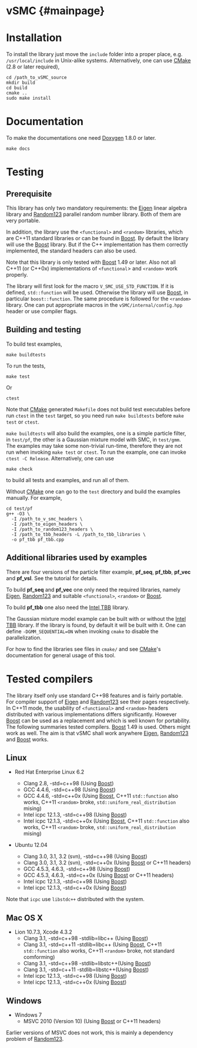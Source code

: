 vSMC {#mainpage}
================

# Installation

To install the library just move the `include` folder into a proper place,
e.g. `/usr/local/include` in Unix-alike systems. Alternatively, one can use
[CMake][CMake] (2.8 or later required),

    cd /path_to_vSMC_source
    mkdir build
    cd build
    cmake ..
    sudo make install

# Documentation

To make the documentations one need [Doxygen][Doxygen] 1.8.0 or later.

    make docs

# Testing

## Prerequisite

This library has only two mandatory requirements: the [Eigen][Eigen] linear
algebra library and [Random123][Random123] parallel random number library.
Both of them are very portable.

In addition, the library use the `<functional>` and `<random>` libraries, which
are C++11 standard libraries or can be found in [Boost][Boost]. By default the
library will use the [Boost][Boost] library. But if the C++ implementation has
them correctly implemented, the standard headers can also be used.

Note that this library is only tested with [Boost][Boost] 1.49 or later.  Also
not all C++11 (or C++0x) implementations of `<functional`> and `<random>` work
properly.

The library will first look for the macro `V_SMC_USE_STD_FUNCTION`. If it is
defined, `std::function` will be used. Otherwise the library will use
[Boost][Boost], in particular `boost::function`. The same procedure is followed
for the `<random>` library.  One can put appropriate macros in the
`vSMC/internal/config.hpp` header or use compiler flags.

## Building and testing

To build test examples,

    make buildtests

To run the tests,

    make test

Or

    ctest

Note that [CMake][CMake] generated `Makefile` does not build test executables
before run `ctest` in the `test` target, so you need run `make buildtests`
before `make test` or `ctest`.

`make buildtests` will also build the examples, one is a simple particle
filter, in `test/pf`, the other is a Gaussian mixture model with SMC, in
`test/gmm`. The examples may take some non-trivial run-time, therefore they are
not run when invoking `make test` or `ctest`. To run the example, one can
invoke `ctest -C Release`. Alternatively, one can use

    make check

to build all tests and examples, and run all of them.

Without [CMake][CMake] one can go to the `test` directory and build the
examples manually. For example,

    cd test/pf
    g++ -O3 \
      -I /path_to_v_smc_headers \
      -I /path_to_eigen_headers \
      -I /path_to_random123_headers \
      -I /path_to_tbb_headers -L /path_to_tbb_libraries \
      -o pf_tbb pf_tbb.cpp

## Additional libraries used by examples

There are four versions of the particle filter example, **pf_seq**, **pf_tbb**,
**pf_vec** and **pf_vsl**. See the tutorial for details.

To build **pf_seq** and **pf_vec** one only need the required libraries, namely
[Eigen][Eigen], [Random123][Random123] and suitable `<functional>`, `<random>`
or [Boost][Boost].

To build **pf_tbb** one also need the [Intel TBB][Intel TBB] library.

The Gaussian mixture model example can be built with or without the
[Intel TBB][Intel TBB] library. If the library is found, by default it will be
built with it. One can define `-DGMM_SEQUENTIAL=ON` when invoking `cmake` to
disable the parallelization.

For how to find the libraries see files in `cmake/` and see [CMake][CMake]'s
documentation for general usage of this tool.

# Tested compilers

The library itself only use standard C++98 features and is fairly portable.
For compiler support of [Eigen][Eigen] and [Random123][Random123] see their
pages respectively. In C++11 mode, the usability of `<functional>` and
`<random>` headers distributed with various implementations differs
significantly. However [Boost][Boost] can be used as a replacement and which is
well known for portability. The following summaries tested compilers.
[Boost][Boost] 1.49 is used. Others might work as well. The aim is that vSMC
shall work anywhere [Eigen][Eigen], [Random123][Random123] and [Boost][Boost]
works.

## Linux

- Red Hat Enterprise Linux 6.2
  * Clang 2.8, -std=c++98 (Using [Boost][Boost])
  * GCC 4.4.6, -std=c++98 (Using [Boost][Boost])
  * GCC 4.4.6, -std=c++0x (Using [Boost][Boost], C++11 `std::function` also
    works, C++11 `<random>` broke, `std::uniform_real_distribution` mising)
  * Intel icpc 12.1.3, -std=c++98 (Using [Boost][Boost])
  * Intel icpc 12.1.3, -std=c++0x (Using [Boost][Boost], C++11 `std::function`
    also works, C++11 `<random>` broke, `std::uniform_real_distribution`
    mising)

- Ubuntu 12.04
  * Clang 3.0, 3.1, 3.2 (svn), -std=c++98 (Using [Boost][Boost])
  * Clang 3.0, 3.1, 3.2 (svn), -std=c++0x (Using [Boost][Boost] or C++11
    headers)
  * GCC 4.5.3, 4.6.3, -std=c++98 (Using [Boost][Boost])
  * GCC 4.5.3, 4.6.3, -std=c++0x (Using [Boost][Boost] or C++11 headers)
  * Intel icpc 12.1.3, -std=c++98 (Using [Boost][Boost])
  * Intel icpc 12.1.3, -std=c++0x (Using [Boost][Boost])

Note that `icpc` use `libstdc++` distributed with the system.

## Mac OS X

- Lion 10.7.3, Xcode 4.3.2
  * Clang 3.1, -std=c++98 -stdlib=libc++ (Using [Boost][Boost])
  * Clang 3.1, -std=c++11 -stdlib=libc++ (Using [Boost][Boost], C++11
    `std::function` also works, C++11 `<random>` broke, not standard
    comforming)
  * Clang 3.1, -std=c++98 -stdlib=libstc++(Using [Boost][Boost])
  * Clang 3.1, -std=c++11 -stdlib=libstc++(Using [Boost][Boost])
  * Intel icpc 12.1.3, -std=c++98 (Using [Boost][Boost])
  * Intel icpc 12.1.3, -std=c++0x (Using [Boost][Boost])

## Windows

- Windows 7
  * MSVC 2010 (Version 10) (Using [Boost][Boost] or C++11 headers)

Earlier versions of MSVC does not work, this is mainly a dependency problem of
[Random123][Random123].

[Boost]: http://www.boost.org/
[CMake]: http://www.cmake.org/
[Doxygen]: http://www.stack.nl/~dimitri/doxygen/manual.html
[Eigen]: http://eigen.tuxfamily.org/index.php
[Random123]: http://www.thesalmons.org/john/random123/releases/latest/docs/index.html
[SMCTC]: http://www2.warwick.ac.uk/fac/sci/statistics/staff/academic-research/johansen/smctc/
[Intel TBB]: http://threadingbuildingblocks.org/


